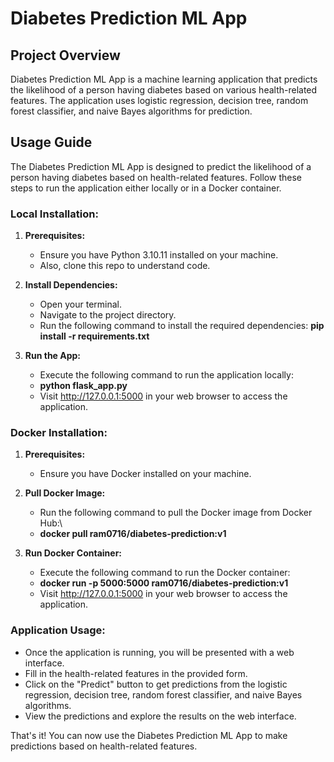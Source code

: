 # Diabetes Prediction ML App

## Project Overview

Diabetes Prediction ML App is a machine learning application that predicts the likelihood of a person having diabetes based on various health-related features. The application uses logistic regression, decision tree, random forest classifier, and naive Bayes algorithms for prediction.

## Usage Guide

The Diabetes Prediction ML App is designed to predict the likelihood of a person having diabetes based on health-related features. Follow these steps to run the application either locally or in a Docker container.

### Local Installation:

1. **Prerequisites:**
    - Ensure you have Python 3.10.11 installed on your machine.
    - Also, clone this repo to understand code.

2. **Install Dependencies:**
    - Open your terminal.
    - Navigate to the project directory.
    - Run the following command to install the required dependencies:
        **pip install -r requirements.txt**

3. **Run the App:**
    - Execute the following command to run the application locally:
    - **python flask_app.py**
    - Visit http://127.0.0.1:5000 in your web browser to access the application.

### Docker Installation:

1. **Prerequisites:**
    - Ensure you have Docker installed on your machine.

2. **Pull Docker Image:**
    - Run the following command to pull the Docker image from Docker Hub:\
    - **docker pull ram0716/diabetes-prediction:v1**


3. **Run Docker Container:**
    - Execute the following command to run the Docker container:
    - **docker run -p 5000:5000 ram0716/diabetes-prediction:v1**
    - Visit http://127.0.0.1:5000 in your web browser to access the application.

### Application Usage:

- Once the application is running, you will be presented with a web interface.
- Fill in the health-related features in the provided form.
- Click on the "Predict" button to get predictions from the logistic regression, decision tree, random forest classifier, and naive Bayes algorithms.
- View the predictions and explore the results on the web interface.

That's it! You can now use the Diabetes Prediction ML App to make predictions based on health-related features.
